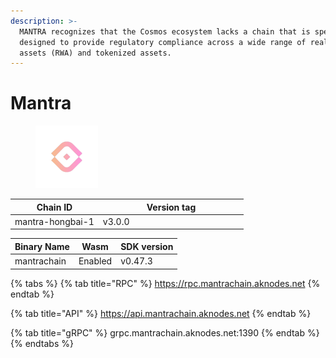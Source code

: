 ```yaml
---
description: >-
  MANTRA recognizes that the Cosmos ecosystem lacks a chain that is specifically
  designed to provide regulatory compliance across a wide range of real-world
  assets (RWA) and tokenized assets.
---
```


# Mantra

<figure><img src="../.gitbook/assets/cc-removebg-preview.png" alt="" width="100"><figcaption></figcaption></figure>

<table><thead><tr><th>Chain ID</th><th width="218.33333333333331">Version tag</th></tr></thead><tbody><tr><td>mantra-hongbai-1</td><td>v3.0.0</td></tr></tbody></table>



| Binary Name | Wasm    | SDK version |
| ----------- | ------- | ----------- |
| mantrachain | Enabled | v0.47.3     |

{% tabs %}
{% tab title="RPC" %}
https://rpc.mantrachain.aknodes.net
{% endtab %}

{% tab title="API" %}
https://api.mantrachain.aknodes.net
{% endtab %}

{% tab title="gRPC" %}
grpc.mantrachain.aknodes.net:1390
{% endtab %}
{% endtabs %}

